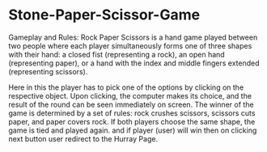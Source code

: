 # Stone-Paper-Scissor-Game
Gameplay and Rules:
Rock Paper Scissors is a hand game played between two people where each player simultaneously forms one of three shapes with their hand: a closed fist (representing a rock), an open hand (representing paper), or a 
hand with the index and middle fingers extended (representing scissors).

Here in this the player has to pick one of the options by clicking on the respective object. Upon clicking, the computer makes its choice, and the result of the round can be seen immediately on screen.
The winner of the game is determined by a set of rules: rock crushes scissors, scissors cuts paper, and paper covers rock. If both players choose the same shape, the game is tied and played again.
and if player (user) will win then on clicking next button user redirect to the Hurray Page.
